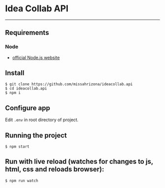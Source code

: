 # Idea Collab API

---
## Requirements

### Node
- [official Node.js website](https://nodejs.org/)

###

## Install
    $ git clone https://github.com/missahrizona/ideacollab.api
    $ cd ideacollab.api
    $ npm i

## Configure app

Edit `.env` in root directory of project.

## Running the project

    $ npm start

## Run with live reload (watches for changes to js, html, css and reloads browser):

    $ npm run watch
